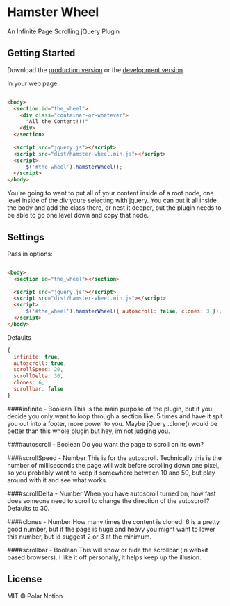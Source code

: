# Hamster Wheel

An Infinite Page Scrolling jQuery Plugin


## Getting Started

Download the [production version][min] or the [development version][max].

[min]: https://raw.githubusercontent.com/PolarNotion/hamsterwheel/master/dist/jquery.hamster-wheel.min.js
[max]: https://raw.githubusercontent.com/PolarNotion/hamsterwheel/master/dist/jquery.hamster-wheel.js

In your web page:

```html

<body>
  <section id="the_wheel">
    <div class="container-or-whatever">
      "All the Content!!!"
    <div> 
  </section>
  
  <script src="jquery.js"></script>
  <script src="dist/hamster-wheel.min.js"></script>
  <script>
      $('#the_wheel').hamsterWheel();
  </script>
</body>
```

You're going to want to put all of your content inside of a root node, one level inside of the div youre selecting with jquery. You can put it all inside the body and add the class there, or nest it deeper, but the plugin needs to be able to go one level down and copy that node. 

## Settings

Pass in options: 
```html

<body>
  <section id="the_wheel"></section>
  
  <script src="jquery.js"></script>
  <script src="dist/hamster-wheel.min.js"></script>
  <script>
      $('#the_wheel').hamsterWheel({ autoscroll: false, clones: 3 });
  </script>
</body>
```

Defaults
```javascript
{
  infinite: true,
  autoscroll: true,
  scrollSpeed: 20,
  scrollDelta: 30,
  clones: 6,
  scrollbar: false
}
```

####infinite - Boolean
This is the main purpose of the plugin, but if you decide you only want to loop through a section like, 5 times and have it spit you out into a footer, more power to you. Maybe jQuery .clone() would be better than this whole plugin but hey, im not judging you.

####autoscroll - Boolean
Do you want the page to scroll on its own?

####scrollSpeed - Number
This is for the autoscroll. Technically this is the number of milliseconds the page will wait before scrolling down one pixel, so you probably want to keep it somewhere between 10 and 50, but play around with it and see what works.

####scrollDelta - Number
When you have autoscroll turned on, how fast does someone need to scroll to change the direction of the autoscroll? Defaults to 30. 

####clones - Number
How many times the content is cloned. 6 is a pretty good number, but if the page is huge and heavy you might want to lower this number, but id suggest 2 or 3 at the minimum. 

####scrollbar - Boolean
This will show or hide the scrollbar (in webkit based browsers). I like it off personally, it helps keep up the illusion.

## License

MIT © Polar Notion
